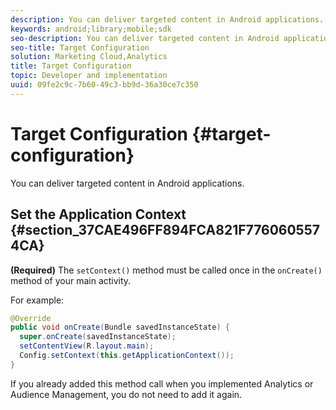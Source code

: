 ```yaml
---
description: You can deliver targeted content in Android applications.
keywords: android;library;mobile;sdk
seo-description: You can deliver targeted content in Android applications.
seo-title: Target Configuration
solution: Marketing Cloud,Analytics
title: Target Configuration
topic: Developer and implementation
uuid: 09fe2c9c-7b60-49c3-bb9d-36a30ce7c350
---
```


# Target Configuration {#target-configuration}

You can deliver targeted content in Android applications.

## Set the Application Context {#section_37CAE496FF894FCA821F7760605574CA}

**(Required)** The `setContext()` method must be called once in the `onCreate()` method of your main activity.

For example:

```java
@Override 
public void onCreate(Bundle savedInstanceState) { 
  super.onCreate(savedInstanceState); 
  setContentView(R.layout.main); 
  Config.setContext(this.getApplicationContext()); 
}
```

If you already added this method call when you implemented Analytics or Audience Management, you do not need to add it again. 
